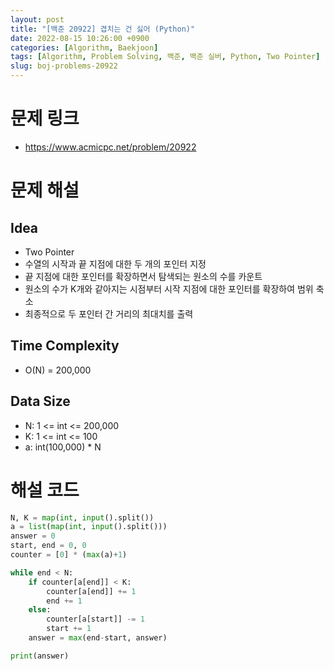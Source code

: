 ```yaml
---
layout: post
title: "[백준 20922] 겹치는 건 싫어 (Python)"
date: 2022-08-15 10:26:00 +0900
categories: [Algorithm, Baekjoon]
tags: [Algorithm, Problem Solving, 백준, 백준 실버, Python, Two Pointer]
slug: boj-problems-20922
---
```


# 문제 링크
- https://www.acmicpc.net/problem/20922

# 문제 해설

## Idea
- Two Pointer
- 수열의 시작과 끝 지점에 대한 두 개의 포인터 지정
- 끝 지점에 대한 포인터를 확장하면서 탐색되는 원소의 수를 카운트
- 원소의 수가 K개와 같아지는 시점부터 시작 지점에 대한 포인터를 확장하여 범위 축소
- 최종적으로 두 포인터 간 거리의 최대치를 출력

## Time Complexity
- O(N) = 200,000

## Data Size
- N: 1 <= int <= 200,000
- K: 1 <= int <= 100
- a: int(100,000) * N

# 해설 코드

```python
N, K = map(int, input().split())
a = list(map(int, input().split()))
answer = 0
start, end = 0, 0
counter = [0] * (max(a)+1)

while end < N:
    if counter[a[end]] < K:
        counter[a[end]] += 1
        end += 1
    else:
        counter[a[start]] -= 1
        start += 1
    answer = max(end-start, answer)

print(answer)
```